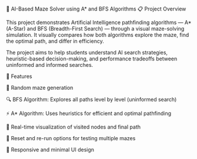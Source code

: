 🧠 AI-Based Maze Solver using A* and BFS Algorithms
📋 Project Overview

This project demonstrates Artificial Intelligence pathfinding algorithms — A* (A-Star) and BFS (Breadth-First Search) — through a visual maze-solving simulation.
It visually compares how both algorithms explore the maze, find the optimal path, and differ in efficiency.

The project aims to help students understand AI search strategies, heuristic-based decision-making, and performance tradeoffs between uninformed and informed searches.

🚀 Features

🧩 Random maze generation

🔍 BFS Algorithm: Explores all paths level by level (uninformed search)

⚡ A* Algorithm: Uses heuristics for efficient and optimal pathfinding

🎨 Real-time visualization of visited nodes and final path

🔁 Reset and re-run options for testing multiple mazes

📱 Responsive and minimal UI design
